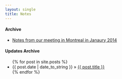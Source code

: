 ```yaml
---
layout: single
title: Notes
---
```

#### Archive
* [Notes from our meeting in Montreal in Janaury 2014](workshops/2014-01-Montreal)

#### Updates Archive
<ul class="posts">
{% for post in site.posts %}
    <li><span>{{ post.date | date_to_string }}</span> &raquo; <a href="{{ post.url }}">{{ post.title }}</a></li>
{% endfor %}
</ul>

